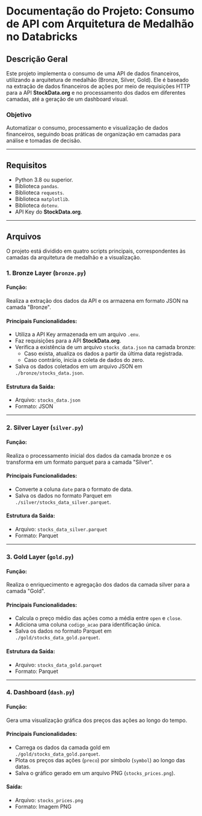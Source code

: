 # Documentação do Projeto: Consumo de API com Arquitetura de Medalhão no Databricks

## Descrição Geral
Este projeto implementa o consumo de uma API de dados financeiros, utilizando a arquitetura de medalhão (Bronze, Silver, Gold). Ele é baseado na extração de dados financeiros de ações por meio de requisições HTTP para a API **StockData.org** e no processamento dos dados em diferentes camadas, até a geração de um dashboard visual.

### Objetivo
Automatizar o consumo, processamento e visualização de dados financeiros, seguindo boas práticas de organização em camadas para análise e tomadas de decisão.

---

## Requisitos
- Python 3.8 ou superior.
- Biblioteca `pandas`.
- Biblioteca `requests`.
- Biblioteca `matplotlib`.
- Biblioteca `dotenv`.
- API Key do **StockData.org**.

---

## Arquivos
O projeto está dividido em quatro scripts principais, correspondentes às camadas da arquitetura de medalhão e a visualização.

### 1. **Bronze Layer** (`bronze.py`)
#### Função:
Realiza a extração dos dados da API e os armazena em formato JSON na camada "Bronze".

#### Principais Funcionalidades:
- Utiliza a API Key armazenada em um arquivo `.env`.
- Faz requisições para a API **StockData.org**.
- Verifica a existência de um arquivo `stocks_data.json` na camada bronze:
  - Caso exista, atualiza os dados a partir da última data registrada.
  - Caso contrário, inicia a coleta de dados do zero.
- Salva os dados coletados em um arquivo JSON em `./bronze/stocks_data.json`.

#### Estrutura da Saída:
- Arquivo: `stocks_data.json`
- Formato: JSON

---

### 2. **Silver Layer** (`silver.py`)
#### Função:
Realiza o processamento inicial dos dados da camada bronze e os transforma em um formato parquet para a camada "Silver".

#### Principais Funcionalidades:
- Converte a coluna `date` para o formato de data.
- Salva os dados no formato Parquet em `./silver/stocks_data_silver.parquet`.

#### Estrutura da Saída:
- Arquivo: `stocks_data_silver.parquet`
- Formato: Parquet

---

### 3. **Gold Layer** (`gold.py`)
#### Função:
Realiza o enriquecimento e agregação dos dados da camada silver para a camada "Gold".

#### Principais Funcionalidades:
- Calcula o preço médio das ações como a média entre `open` e `close`.
- Adiciona uma coluna `codigo_acao` para identificação única.
- Salva os dados no formato Parquet em `./gold/stocks_data_gold.parquet`.

#### Estrutura da Saída:
- Arquivo: `stocks_data_gold.parquet`
- Formato: Parquet

---

### 4. **Dashboard** (`dash.py`)
#### Função:
Gera uma visualização gráfica dos preços das ações ao longo do tempo.

#### Principais Funcionalidades:
- Carrega os dados da camada gold em `./gold/stocks_data_gold.parquet`.
- Plota os preços das ações (`preco`) por símbolo (`symbol`) ao longo das datas.
- Salva o gráfico gerado em um arquivo PNG (`stocks_prices.png`).

#### Saída:
- Arquivo: `stocks_prices.png`
- Formato: Imagem PNG

